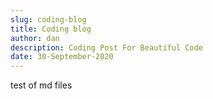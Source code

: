 ```yaml
---
slug: coding-blog
title: Coding blog
author: dan
description: Coding Post For Beautiful Code
date: 30-September-2020
---
```






test of md files